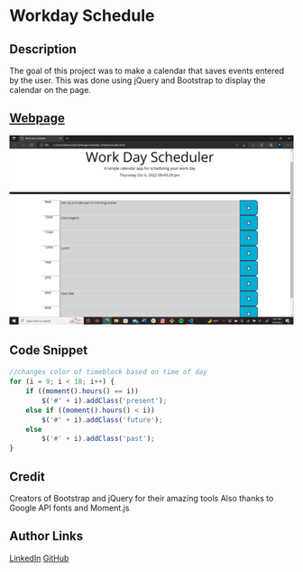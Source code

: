 # Workday Schedule

## Description

The goal of this project was to make a calendar that saves events entered by the user. This was done using jQuery and Bootstrap to display the calendar on the page.

## [Webpage](https://turtle2001.github.io/workday-scheduler/)
![Site](workday-scheduler.png)

## Code Snippet
```JavaScript
//changes color of timeblock based on time of day
for (i = 9; i < 18; i++) {
    if ((moment().hours() == i))
        $('#' + i).addClass('present');
    else if ((moment().hours() < i))
        $('#' + i).addClass('future');
    else
        $('#' + i).addClass('past');
}
```
## Credit
Creators of Bootstrap and jQuery for their amazing tools
Also thanks to Google API fonts and Moment.js

## Author Links
[LinkedIn](https://www.linkedin.com/in/alexis-zaragoza-5baa51242/)
[GitHub](https://github.com/turtle2001)
